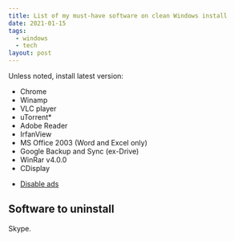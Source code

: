 ```yaml
---
title: List of my must-have software on clean Windows install
date: 2021-01-15
tags:
  - windows
  - tech
layout: post
---
```


Unless noted, install latest version:

- Chrome
- Winamp
- VLC player
- uTorrent*
- Adobe Reader
- IrfanView
- MS Office 2003 (Word and Excel only)
- Google Backup and Sync (ex-Drive)
- WinRar v4.0.0
- CDisplay

* [Disable ads](https://lifehacker.com/disable-ads-in-utorrent-via-settings-826283231)

## Software to uninstall

Skype.
